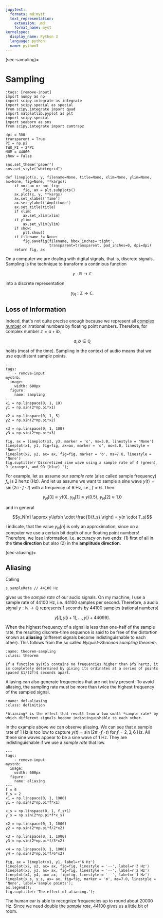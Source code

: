 ```yaml
---
jupytext:
  formats: md:myst
  text_representation:
    extension: .md
    format_name: myst
kernelspec:
  display_name: Python 3
  language: python
  name: python3
---
```


(sec-sampling)=
# Sampling

```{code-cell} python3
:tags: [remove-input]
import numpy as np
import scipy.integrate as integrate
import scipy.special as special
from scipy.integrate import quad
import matplotlib.pyplot as plt
import scipy.special
import seaborn as sns
from scipy.integrate import cumtrapz

dpi = 300
transparent = True
PI = np.pi
TWO_PI = 2*PI
NUM = 44000
show = False

sns.set_theme('paper')
sns.set_style("whitegrid")

def lineplot(x, y, filename=None, title=None, xlim=None, ylim=None, ax=None, fig=None, **kargs):
    if not ax or not fig:
        fig, ax = plt.subplots()
    ax.plot(x, y, **kargs)
    ax.set_xlabel('Time')
    ax.set_ylabel('Amplitude')
    ax.set_title(title)
    if xlim:
        ax.set_xlim(xlim)
    if ylim:
        ax.set_ylim(ylim)
    if show:
        plt.show()
    if filename != None:
        fig.savefig(filename, bbox_inches='tight',
                    transparent=transparent, pad_inches=0, dpi=dpi)
    return fig, ax
```

On a computer we are dealing with digital signals, that is, discrete signals.
Sampling is the technique to transform a continious function 

$$y: \mathbb{R} \rightarrow \mathbb{C}$$

into a discrete representation 

$$y_{N}: \mathbb{Z} \rightarrow \mathbb{C}.$$

## Loss of Information

Indeed, that's not quite precise enough because we represent all [complex number](sec-complex-numbers) or irrational numbers by floating point numbers.
Therefore, for complex number $z = a + ib$,

$$a, b \in \mathbb{Q}$$

holds (most of the time).
Sampling in the context of audio means that we use equidistant sample points.

```{code-cell} python3
---
tags: 
    - remove-input
mystnb:
  image:
    width: 600px
  figure:
    name: sampling
---
x1 = np.linspace(0, 1, 10)
y1 = np.sin(2*np.pi*x1)

x2 = np.linspace(0, 1, 5)
y2 = np.sin(2*np.pi*x2)

x3 = np.linspace(0, 1, 100)
y3 = np.sin(2*np.pi*x3)

fig, ax = lineplot(x3, y3, marker = 'o', ms=3.0, linestyle = 'None')
lineplot(x1, y1, fig=fig, ax=ax, marker = 'o', ms=5.0, linestyle = 'None')
lineplot(x2, y2, ax= ax, fig=fig, marker = 'o', ms=7.0, linestyle = 'None')
fig.suptitle(r'Discretized sine wave using a sample rate of 4 (green), 9 (orange), and 99 (blue).');
```

For example, let us assume our *sample rate* (also called sample frequency) $f_s$ is 2 hertz (Hz).
And let us assume we want to sample a sine wave $y(t) = \sin(2\pi \cdot f \cdot t)$ with a frequency of 6 Hz, i.e., $f = 6$.
Then 

$$y_N[0] \approx y(0), \ y_N[1] \approx y(0.5), \ y_N[2] \approx 1.0$$

and in general

$$y_N[n] \approx y\left(n \cdot \frac{1}{f_s} \right) = y(n \cdot T_s)$$

I indicate, that the value $y_N[n]$ is only an approximation, since on a computer we use a certain bit depth of our floating point numbers!
Therefore, we lose information, i.e. accuracy on two ends:
(1) first of all in the **time direction** but also (2) in the **amplitude direction**.

(sec-aliasing)=
## Aliasing

Calling 

```isc
s.sampleRate // 44100 Hz
```

gives us the *sample rate* of our audio signals.
On my machine, I use a sample rate of 44100 Hz, i.e. 44100 samples per second.
Therefore, a audio signal $y: \mathbb{N} \rightarrow \mathbb{Q}$ represents 1 seconds by 44100 samples (rational numbers)

$$y[i], y[i+1], \ldots, y[i+44099].$$

When the highest frequency of a signal is less than one-half of the sample rate, the resulting discrete-time sequence is said to be free of the distortion known as **aliasing** (different signals become indistinguishable to each other).
This follows from the so called *Nyquist–Shannon sampling theorem*.

````{admonition} Nyquist–Shannon Sampling Theorem
:name: theorem-sampling
:class: theorem

If a function $y(t)$ contains no frequencies higher than $f$ hertz, it is completely determined by giving its ordinates at a series of points spaced $1/(2f)$ seconds apart.
````

Aliasing can also generate frequencies that are not truly present.
To avoid aliasing, the sampling rate must be more than twice the highest frequency of the sampled signal.

````{admonition} Aliasing
:name: def-aliasing
:class: definition

*Aliasing* is the effect that result from a two small *sample rate* by which different signals become indistinguishable to each other.
````

In the example above we can observe aliasing.
We can see that a sample rate of 1 Hz is too low to capture $y(t) = \sin(2\pi \cdot f \cdot t)$ for $f = 2, 3, 6$ Hz.
All these sine waves appear to be a sine wave of 1 Hz.
They are indistinguishable if we use a *sample rate* that low.

```{code-cell} python3
---
tags: 
    - remove-input
mystnb:
  image:
    width: 600px
  figure:
    name: aliasing
---
f = 6
f_s = 2
x1 = np.linspace(0, 1, 1000)
y1 = np.sin(2*np.pi*f*x1)

x_s = np.linspace(0, 1, f_s+1)
y_s = np.sin(2*np.pi*f*x_s)

x2 = np.linspace(0, 1, 1000)
y2 = np.sin(2*np.pi*f/2*x2)

x3 = np.linspace(0, 1, 1000)
y3 = np.sin(2*np.pi*f/3*x2)

x4 = np.linspace(0, 1, 1000)
y4 = np.sin(2*np.pi*f/6*x2)

fig, ax = lineplot(x1, y1, label=r'6 Hz')
lineplot(x2, y2, ax= ax, fig=fig, linestyle = '--', label=r'3 Hz')
lineplot(x3, y3, ax= ax, fig=fig, linestyle = '--', label=r'2 Hz')
lineplot(x4, y4, ax= ax, fig=fig, linestyle = '--', label=r'1 Hz')
lineplot(x_s, y_s, ax= ax, fig=fig, marker = 'o', ms=7.0, linestyle = 'None', label='sample points');
ax.legend();
fig.suptitle(r'The effect of aliasing.');
```

The human ear is able to recognize frequencies up to round about 20000 Hz.
Since we need double the *sample rate*, 44100 gives us a little bit of room. 